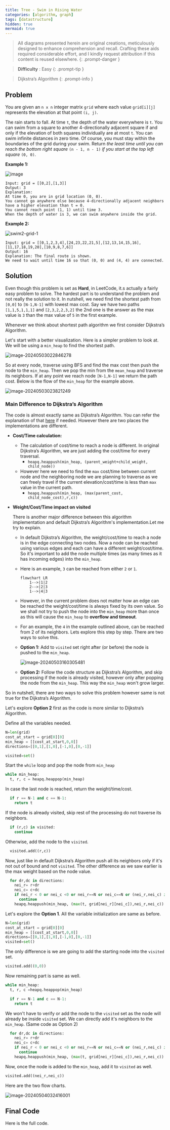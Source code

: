 ```yaml
---
title: Tree - Swim in Rising Water
categories: [algorithm, graph]
tags: [datastructure]
hidden: true
mermaid: true
---
```


> All diagrams presented herein are original creations, meticulously designed to enhance comprehension and recall. Crafting these aids required considerable effort, and I kindly request attribution if this content is reused elsewhere.
{: .prompt-danger }

> **Difficulty** :  Easy
{: .prompt-tip }

> Dijkstra’s Algorithm
{: .prompt-info }

## Problem

You are given an `n x n` integer matrix `grid` where each value `grid[i][j]` represents the elevation at that point `(i, j)`.

The rain starts to fall. At time `t`, the depth of the water everywhere is `t`. You can swim from a square to another 4-directionally adjacent square if and only if the elevation of both squares individually are at most `t`. You can swim infinite distances in zero time. Of course, you must stay within the boundaries of the grid during your swim. Return *the least time until you can reach the bottom right square* `(n - 1, n - 1)` *if you start at the top left square* `(0, 0)`.

**Example 1:**

![image](../assets/img/swim1-grid.jpeg)

```
Input: grid = [[0,2],[1,3]]
Output: 3
Explanation:
At time 0, you are in grid location (0, 0).
You cannot go anywhere else because 4-directionally adjacent neighbors have a higher elevation than t = 0.
You cannot reach point (1, 1) until time 3.
When the depth of water is 3, we can swim anywhere inside the grid.
```

**Example 2:**

![swim2-grid-1](../assets/img/swim2-grid-1.jpeg)

```
Input: grid = [[0,1,2,3,4],[24,23,22,21,5],[12,13,14,15,16],[11,17,18,19,20],[10,9,8,7,6]]
Output: 16
Explanation: The final route is shown.
We need to wait until time 16 so that (0, 0) and (4, 4) are connected.
```

## Solution

Even though this problem is set as **Hard**, in LeetCode, it.s actually a fairly easy problem to solve. The hardest part is to understand the problem and not really the solution to it. In nutshell, we need find the shortest path from `[0,0]` to `[N-1,N-1]` with lowest max cost. Say we have two paths `[1,1,5,1,1,1]` and `[2,3,2,2,3,2]` the 2nd one is the answer as the max value is `3` than the max value of `5` in the first example.

Whenever we think about shortest path algorithm we first consider Dijkstra’s Algorithm. 

Let's start with a better visualization. Here is a simpler problem to look at. We will be using a `min_heap` to find the shortest path.

![image-20240503022846278](../assets/img/image-20240503022846278.jpg)

So at every node, traverse using BFS and find the max cost then push the node to the `min_heap`. Then we pop the min from the `mean_heap` and traverse its neighbors. If at any point we reach node `[N-1,N-1]` we return the path cost. Below is the flow of the `min_heap` for the example above.

![image-20240503023821249](../assets/img/image-20240503023821249.jpg)

### Main Difference to Dijkstra’s Algorithm

The code is almost exactly same as Dijkstra’s Algorithm. You can refer the explanation of that [here](https://adeveloperdiary.com/algorithm/graph/network-delay-time/) if needed. However there are two places the implementations are different.

- **Cost/Time calculation:** 

  - The calculation of cost/time to reach a node is different. In original Dijkstra’s Algorithm, we are just adding the cost/time for every traversal. 
    - `heapq.heappush(min_heap, (parent_weight+child_weight, child_node))`
  - However here we need to find the `max` cost/time between current node and the neighboring node we are planning to traverse as we can freely travel if the current elevation/cost/time is less than `max` value in the current path.
    - `heapq.heappush(min_heap, (max(parent_cost, child_node_cost),r,c))`

- **Weight/Cost/Time impact on visited**

  There is another major difference between this algorithm implementation and default Dijkstra’s Algorithm's implementation.Let me try to explain.

  - In default Dijkstra’s Algorithm, the weight/cost/time to reach a node is in the edge connecting two nodes. Now a node can be reached using various edges and each can have a different weight/cost/time. So it's important to add the node multiple times (as many times as it has incoming edges) into the `min_heap`. 

  - Here is an example, `3` can be reached from either `2` or `1`. 

    ```mermaid
    flowchart LR
        1-->|1|2
        2-->|2|3
        1-->|4|3
    ```

    

  - However, in the current problem does not matter how an edge can be reached the weight/cost/time is always fixed by its own value. So we shall not try to push the node into the `min_heap` more than once as this will cause the `min_heap` to **overflow and timeout**.

  - For an example, the `4` in the example outlined above, can be reached from 2 of its neighbors. Lets explore this step by step. There are two ways to solve this. 

  - **Option 1:** Add to `visited` set right after (or before) the node is pushed to the `min_heap`.

    ![image-20240503160305481](../assets/img/image-20240503160305481.png)

  - **Option 2:** Follow the code structure as Dijkstra’s Algorithm, and skip processing if the node is already visited, however only after popping the node from the `min_heap`. This way the `min_heap` won't grow larger.

So in nutshell, there are two ways to solve this problem however same is not true for the Dijkstra’s Algorithm.

Let's explore **Option 2** first as the code is more similar to Dijkstra’s Algorithm.

Define all the variables needed. 

```python
N=len(grid)
cost_at_start = grid[0][0]
min_heap = [[cost_at_start,0,0]]
directions=[[0,1],[1,0],[-1,0],[0,-1]]

visited=set()
```

Start the `while` loop and pop the node from `min_heap`

```python
while min_heap:
  t, r, c = heapq.heappop(min_heap)
```

In case the last node is reached, return the weight/time/cost.

```python
  if r == N-1 and c == N-1:
    return t
```

If the node is already visited, skip rest of the processing do not traverse its neighbors.

```python
  if (r,c) in visited:
    continue
```

Otherwise, add the node to the `visited`.

```python
  visited.add((r,c))
```

Now, just like in default Dijkstra’s Algorithm push all its neighbors only if it's not out of bound and not `visited`. The other difference as we saw earlier is the max weight based on the node value.

```python
  for dr,dc in directions:
    nei_r= r+dr
    nei_c= c+dc
    if nei_r < 0 or nei_c <0 or nei_r==N or nei_c==N or (nei_r,nei_c) in visited:
      continue
    heapq.heappush(min_heap, (max(t, grid[nei_r][nei_c]),nei_r,nei_c))
```

Let's explore the **Option 1**. All the variable initialization are same as before.

```python
N=len(grid)
cost_at_start = grid[0][0]
min_heap = [[cost_at_start,0,0]]
directions=[[0,1],[1,0],[-1,0],[0,-1]]
visited=set()
```

The only difference is we are going to add the starting node into the `visited` set.

```python
visited.add((0,0))
```

Now remaining part is same as well.

```python
while min_heap:
  t, r, c =heapq.heappop(min_heap)

  if r == N-1 and c == N-1:
    return t
```

We won't have to verify or add the node to the `visited` set as the node will already be inside `visited` set. We can directly add it's neighbors to the `min_heap`. (Same code as Option 2)

```python
  for dr,dc in directions:
    nei_r= r+dr
    nei_c= c+dc
    if nei_r < 0 or nei_c <0 or nei_r==N or nei_c==N or (nei_r,nei_c) in visited:
      continue
    heapq.heappush(min_heap, (max(t, grid[nei_r][nei_c]),nei_r,nei_c))
```

Now, once the node is added to the `min_heap`, add it to `visited` as well.

```python
visited.add((nei_r,nei_c))
```

Here are the two flow charts.

![image-20240504032416001](../assets/img/image-20240504032416001.png)

## Final Code

Here is the full code.

```python

```



